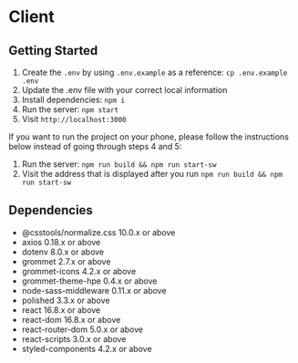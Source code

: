 # Client

## Getting Started

1. Create the `.env` by using `.env.example` as a reference: `cp .env.example .env`
2. Update the .env file with your correct local information
3. Install dependencies: `npm i`
4. Run the server: `npm start`
5. Visit `http://localhost:3000`

If you want to run the project on your phone, please follow the instructions below instead of going through steps 4 and 5:
1. Run the server: `npm run build && npm run start-sw`
2. Visit the address that is displayed after you run `npm run build && npm run start-sw`

## Dependencies

  - @csstools/normalize.css 10.0.x or above
  - axios 0.18.x or above
  - dotenv 8.0.x or above
  - grommet 2.7.x or above
  - grommet-icons 4.2.x or above
  - grommet-theme-hpe 0.4.x or above
  - node-sass-middleware 0.11.x or above
  - polished 3.3.x or above
  - react 16.8.x or above
  - react-dom 16.8.x or above
  - react-router-dom 5.0.x or above
  - react-scripts 3.0.x or above
  - styled-components 4.2.x or above